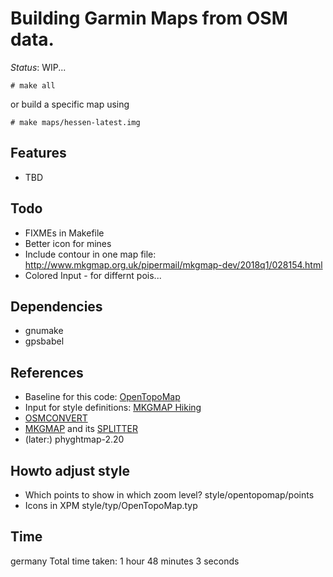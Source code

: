 # Building Garmin Maps from OSM data.

*Status*: WIP...

```
# make all
```

or build a specific map using

```
# make maps/hessen-latest.img
```
## Features
- TBD

## Todo
- FIXMEs in Makefile
- Better icon for mines
- Include contour in one map file: http://www.mkgmap.org.uk/pipermail/mkgmap-dev/2018q1/028154.html
- Colored Input - for differnt pois...

## Dependencies
- gnumake
- gpsbabel

## References
- Baseline for this code: [OpenTopoMap](https://github.com/der-stefan/OpenTopoMap) 
- Input for style definitions: [MKGMAP Hiking](https://github.com/vibrog/mkgmap-hiking) 
- [OSMCONVERT](http://m.m.i24.cc/osmconvert.c)
- [MKGMAP](http://www.mkgmap.org.uk/download/mkgmap.html) and its [SPLITTER](http://www.mkgmap.org.uk/download/splitter.html)
- (later:) phyghtmap-2.20

## Howto adjust style
- Which points to show in which zoom level? style/opentopomap/points
- Icons in XPM style/typ/OpenTopoMap.typ

## Time
germany Total time taken: 1 hour 48 minutes 3 seconds

